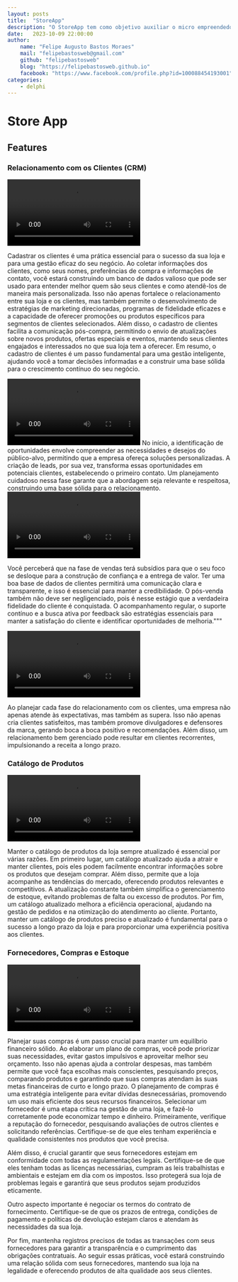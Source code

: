 ```yaml
---
layout: posts
title:  "StoreApp"
description: "O StoreApp tem como objetivo auxiliar o micro empreendedor a gerenciar seu negócio desde a idealização até a escala"
date:   2023-10-09 22:00:00
author: 
    name: "Felipe Augusto Bastos Moraes"
    mail: "felipebastosweb@gmail.com"
    github: "felipebastosweb"
    blog: "https://felipebastosweb.github.io"
    facebook: "https://www.facebook.com/profile.php?id=100088454193001"
categories: 
    - delphi
---
```


# Store App


## Features

### Relacionamento com os Clientes (CRM)

<video controls="" autoplay="" name="media">
    <source src="https://github.com/mobiledelphi/mobiledelphi.github.io/blob/main/_uploads/audios/2023-10-09-store-app-features-clientes.mp3?raw=true" type="audio/mp3">
</video>

Cadastrar os clientes é uma prática essencial para o sucesso da sua loja e para uma gestão eficaz do seu negócio. Ao coletar informações dos clientes, como seus nomes, preferências de compra e informações de contato, você estará construindo um banco de dados valioso que pode ser usado para entender melhor quem são seus clientes e como atendê-los de maneira mais personalizada. Isso não apenas fortalece o relacionamento entre sua loja e os clientes, mas também permite o desenvolvimento de estratégias de marketing direcionadas, programas de fidelidade eficazes e a capacidade de oferecer promoções ou produtos específicos para segmentos de clientes selecionados. Além disso, o cadastro de clientes facilita a comunicação pós-compra, permitindo o envio de atualizações sobre novos produtos, ofertas especiais e eventos, mantendo seus clientes engajados e interessados no que sua loja tem a oferecer. Em resumo, o cadastro de clientes é um passo fundamental para uma gestão inteligente, ajudando você a tomar decisões informadas e a construir uma base sólida para o crescimento contínuo do seu negócio.

<video controls="" autoplay="" name="media">
    <source src="https://github.com/mobiledelphi/mobiledelphi.github.io/blob/main/_uploads/audios/2023-10-09-store-app-features-crm.mp3?raw=true" type="audio/mp3">
</video>
No início, a identificação de oportunidades envolve compreender as necessidades e desejos do público-alvo, permitindo que a empresa ofereça soluções personalizadas. A criação de leads, por sua vez, transforma essas oportunidades em potenciais clientes, estabelecendo o primeiro contato. Um planejamento cuidadoso nessa fase garante que a abordagem seja relevante e respeitosa, construindo uma base sólida para o relacionamento.

<video controls="" autoplay="" name="media">
    <source src="https://github.com/mobiledelphi/mobiledelphi.github.io/blob/main/_uploads/audios/2023-10-09-store-app-features-crm-2.mp3?raw=true" type="audio/mp3">
</video>

Você perceberá que na fase de vendas terá subsídios para que o seu foco se desloque para a construção de confiança e a entrega de valor. Ter uma boa base de dados de clientes permitirá uma comunicação clara e transparente, e isso é essencial para manter a credibilidade. O pós-venda também não deve ser negligenciado, pois é nesse estágio que a verdadeira fidelidade do cliente é conquistada. O acompanhamento regular, o suporte contínuo e a busca ativa por feedback são estratégias essenciais para manter a satisfação do cliente e identificar oportunidades de melhoria."""

<video controls="" autoplay="" name="media">
    <source src="https://github.com/mobiledelphi/mobiledelphi.github.io/blob/main/_uploads/audios/2023-10-09-store-app-features-crm-3.mp3?raw=true" type="audio/mp3">
</video>

Ao planejar cada fase do relacionamento com os clientes, uma empresa não apenas atende às expectativas, mas também as supera. Isso não apenas cria clientes satisfeitos, mas também promove divulgadores e defensores da marca, gerando boca a boca positivo e recomendações. Além disso, um relacionamento bem gerenciado pode resultar em clientes recorrentes, impulsionando a receita a longo prazo.

### Catálogo de Produtos
<video controls="" autoplay="" name="media">
    <source src="https://github.com/mobiledelphi/mobiledelphi.github.io/blob/main/_uploads/audios/2023-10-09-store-app-features-produtos.mp3?raw=true" type="audio/mp3">
</video>

Manter o catálogo de produtos da loja sempre atualizado é essencial por várias razões. Em primeiro lugar, um catálogo atualizado ajuda a atrair e manter clientes, pois eles podem facilmente encontrar informações sobre os produtos que desejam comprar. Além disso, permite que a loja acompanhe as tendências do mercado, oferecendo produtos relevantes e competitivos. A atualização constante também simplifica o gerenciamento de estoque, evitando problemas de falta ou excesso de produtos. Por fim, um catálogo atualizado melhora a eficiência operacional, ajudando na gestão de pedidos e na otimização do atendimento ao cliente. Portanto, manter um catálogo de produtos preciso e atualizado é fundamental para o sucesso a longo prazo da loja e para proporcionar uma experiência positiva aos clientes.

### Fornecedores, Compras e Estoque
<video controls="" autoplay="" name="media">
    <source src="https://github.com/mobiledelphi/mobiledelphi.github.io/blob/main/_uploads/audios/2023-10-09-store-app-features-compras.mp3?raw=true" type="audio/mp3">
</video>

Planejar suas compras é um passo crucial para manter um equilíbrio financeiro sólido. Ao elaborar um plano de compras, você pode priorizar suas necessidades, evitar gastos impulsivos e aproveitar melhor seu orçamento. Isso não apenas ajuda a controlar despesas, mas também permite que você faça escolhas mais conscientes, pesquisando preços, comparando produtos e garantindo que suas compras atendam às suas metas financeiras de curto e longo prazo. O planejamento de compras é uma estratégia inteligente para evitar dívidas desnecessárias, promovendo um uso mais eficiente dos seus recursos financeiros.
Selecionar um fornecedor é uma etapa crítica na gestão de uma loja, e fazê-lo corretamente pode economizar tempo e dinheiro. Primeiramente, verifique a reputação do fornecedor, pesquisando avaliações de outros clientes e solicitando referências. Certifique-se de que eles tenham experiência e qualidade consistentes nos produtos que você precisa.

Além disso, é crucial garantir que seus fornecedores estejam em conformidade com todas as regulamentações legais. Certifique-se de que eles tenham todas as licenças necessárias, cumpram as leis trabalhistas e ambientais e estejam em dia com os impostos. Isso protegerá sua loja de problemas legais e garantirá que seus produtos sejam produzidos eticamente.

Outro aspecto importante é negociar os termos do contrato de fornecimento. Certifique-se de que os prazos de entrega, condições de pagamento e políticas de devolução estejam claros e atendam às necessidades da sua loja.

Por fim, mantenha registros precisos de todas as transações com seus fornecedores para garantir a transparência e o cumprimento das obrigações contratuais. Ao seguir essas práticas, você estará construindo uma relação sólida com seus fornecedores, mantendo sua loja na legalidade e oferecendo produtos de alta qualidade aos seus clientes.
